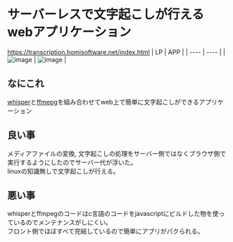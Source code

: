 # サーバーレスで文字起こしが行えるwebアプリケーション
https://transcription.homisoftware.net/index.html
|  LP  |  APP  |
| ---- | ---- |
|  ![image](https://user-images.githubusercontent.com/72111956/218292326-e271f8a6-18ae-4419-a536-7106d991fa42.png)  |  ![image](https://user-images.githubusercontent.com/72111956/218292331-02b9bbe7-740f-4bd1-9998-c40d5292a625.png)  |

## なにこれ
[whisper](https://github.com/ggerganov/whisper.cpp/tree/master/examples/whisper.wasm)と[ffmepg](https://github.com/ffmpegwasm/ffmpeg.wasm)を組み合わせてweb上で簡単に文字起こしができるアプリケーション

## 良い事
メディアファイルの変換, 文字起こしの処理をサーバー側ではなくブラウザ側で実行するようにしたのでサーバー代が浮いた。  
linuxの知識無しで文字起こしが行える。

## 悪い事
whisperとffmpegのコードはc言語のコードをjavascriptにビルドした物を使っているのでメンテナンスがしにくい。  
フロント側でほぼすべて完結しているので簡単にアプリがパクられる。
